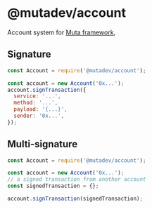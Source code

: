 # @mutadev/account

Account system for [Muta framework](https://github.com/nervosnetwork/muta),

## Signature

```js
const Account = require('@mutadev/account');

const account = new Account('0x...');
account.signTransaction({
  service: '...',
  method: '...',
  payload: '{...}',
  sender: '0x...',
});
```

## Multi-signature

```js
const Account = require('@mutadev/account');

const account = new Account('0x...');
// a signed transaction from another account
const signedTransaction = {};

account.signTransaction(signedTransaction);
```
